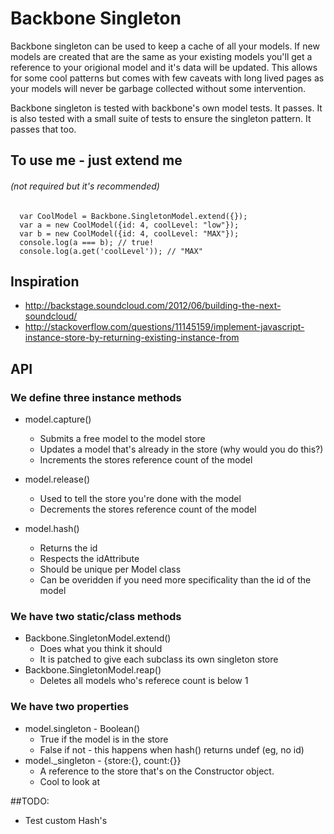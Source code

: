 # Backbone Singleton
Backbone singleton can be used to keep a cache of all your models. If new models are created that are the same as your existing models you'll get a reference to your origional model and it's data will be updated. This allows for some cool patterns but comes with few caveats with long lived pages as your models will never be garbage collected without some intervention.

Backbone singleton is tested with backbone's own model tests. It passes. It is also tested with a small suite of tests to ensure the singleton pattern. It passes that too.

## To use me - just extend me
###### (not required but it's recommended)
```
  var CoolModel = Backbone.SingletonModel.extend({});
  var a = new CoolModel({id: 4, coolLevel: "low"});
  var b = new CoolModel({id: 4, coolLevel: "MAX"});
  console.log(a === b); // true!
  console.log(a.get('coolLevel')); // "MAX"
```

## Inspiration
- http://backstage.soundcloud.com/2012/06/building-the-next-soundcloud/
- http://stackoverflow.com/questions/11145159/implement-javascript-instance-store-by-returning-existing-instance-from

## API

### We define three instance methods

- model.capture()
    - Submits a free model to the model store
    - Updates a model that's already in the store (why would you do this?)
    - Increments the stores reference count of the model

- model.release()
    - Used to tell the store you're done with the model
    - Decrements the stores reference count of the model
- model.hash()
    - Returns the id
    - Respects the idAttribute
    - Should be unique per Model class
    - Can be overidden if you need more specificality than the id of the model

### We have two static/class methods
- Backbone.SingletonModel.extend()
    - Does what you think it should
    - It is patched to give each subclass its own singleton store
- Backbone.SingletonModel.reap()
    - Deletes all models who's referece count is below 1

### We have two properties
- model.singleton - Boolean()
    - True if the model is in the store
    - False if not - this happens when hash() returns undef (eg, no id)
- model._singleton - {store:{}, count:{}}
    - A reference to the store that's on the Constructor object.
    - Cool to look at


##TODO:
- Test custom Hash's
